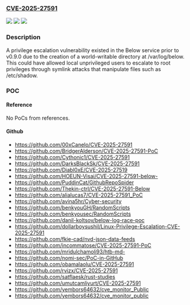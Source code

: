 ### [CVE-2025-27591](https://cve.mitre.org/cgi-bin/cvename.cgi?name=CVE-2025-27591)
![](https://img.shields.io/static/v1?label=Product&message=below&color=blue)
![](https://img.shields.io/static/v1?label=Version&message=0.0.0%20&color=brightgreen)
![](https://img.shields.io/static/v1?label=Vulnerability&message=Incorrect%20Permission%20Assignment%20for%20Critical%20Resource%20(CWE-732)&color=brightgreen)

### Description

A privilege escalation vulnerability existed in the Below service prior to v0.9.0 due to the creation of a world-writable directory at /var/log/below. This could have allowed local unprivileged users to escalate to root privileges through symlink attacks that manipulate files such as /etc/shadow.

### POC

#### Reference
No PoCs from references.

#### Github
- https://github.com/00xCanelo/CVE-2025-27591
- https://github.com/BridgerAlderson/CVE-2025-27591-PoC
- https://github.com/Cythonic1/CVE-2025-27591
- https://github.com/DarksBlackSk/CVE-2025-27591
- https://github.com/Diabl0xE/CVE-2025-27519
- https://github.com/HOEUN-Visai/CVE-2025-27591-below-
- https://github.com/PuddinCat/GithubRepoSpider
- https://github.com/Thekin-ctrl/CVE-2025-27591-Below
- https://github.com/alialucas7/CVE-2025-27591_PoC
- https://github.com/avina5hr/Cyber-security
- https://github.com/benkyouGH/RandomScripts
- https://github.com/benkyousec/RandomScripts
- https://github.com/danil-koltsov/below-log-race-poc
- https://github.com/dollarboysushil/Linux-Privilege-Escalation-CVE-2025-27591
- https://github.com/fkie-cad/nvd-json-data-feeds
- https://github.com/incommatose/CVE-2025-27591-PoC
- https://github.com/mridulchamoli93/htb-md-
- https://github.com/nomi-sec/PoC-in-GitHub
- https://github.com/obamalaolu/CVE-2025-27591
- https://github.com/rvizx/CVE-2025-27591
- https://github.com/satflaesk/rust-studies
- https://github.com/umutcamliyurt/CVE-2025-27591
- https://github.com/yembors64632/cve_monitor_Public
- https://github.com/yembors64632/cve_monitor_public

